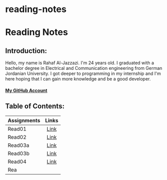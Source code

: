 # reading-notes
# Reading Notes
## Introduction:
Hello, my name is Rahaf Al-Jazzazi. I'm 24 years old. I graduated with a bachelor degree in Electrical and Communication engineering from German Jordanian University. I got deeper to programming in my internship and I'm here hoping that I can gain more knowledge and be a good developer.
#### [My GitHub Account](https://github.com/RahafJ96) 




## Table of Contents:

| Assignments   | Links         |
| ------------- |:-------------:|
| Read01       | [Link](read01.md) | 
| Read02     | [Link](read02.md)    |
| Read03a       | [Link](read03a.md) | 
| Read03b     | [Link](read03b.md)    |
| Read04 | [Link](read04.md)|
| Rea